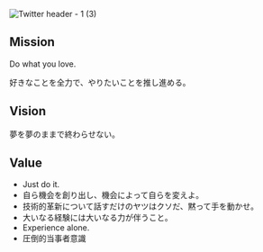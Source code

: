 ![Twitter header - 1 (3)](https://github.com/qqey/.github/assets/26848713/23953ca2-810f-4575-b297-3235b5adbb5d)

## Mission
Do what you love.

好きなことを全力で、やりたいことを推し進める。

## Vision
夢を夢のままで終わらせない。

## Value
- Just do it.
- 自ら機会を創り出し、機会によって自らを変えよ。
- 技術的革新について話すだけのヤツはクソだ、黙って手を動かせ。
- 大いなる経験には大いなる力が伴うこと。
- Experience alone.
- 圧倒的当事者意識

